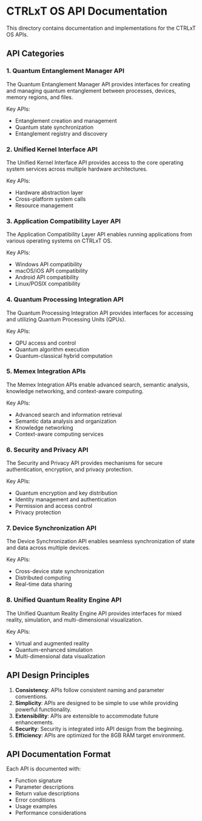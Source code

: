# CTRLxT OS API Documentation

This directory contains documentation and implementations for the CTRLxT OS APIs.

## API Categories

### 1. Quantum Entanglement Manager API

The Quantum Entanglement Manager API provides interfaces for creating and managing quantum entanglement between processes, devices, memory regions, and files.

Key APIs:
- Entanglement creation and management
- Quantum state synchronization
- Entanglement registry and discovery

### 2. Unified Kernel Interface API

The Unified Kernel Interface API provides access to the core operating system services across multiple hardware architectures.

Key APIs:
- Hardware abstraction layer
- Cross-platform system calls
- Resource management

### 3. Application Compatibility Layer API

The Application Compatibility Layer API enables running applications from various operating systems on CTRLxT OS.

Key APIs:
- Windows API compatibility
- macOS/iOS API compatibility
- Android API compatibility
- Linux/POSIX compatibility

### 4. Quantum Processing Integration API

The Quantum Processing Integration API provides interfaces for accessing and utilizing Quantum Processing Units (QPUs).

Key APIs:
- QPU access and control
- Quantum algorithm execution
- Quantum-classical hybrid computation

### 5. Memex Integration APIs

The Memex Integration APIs enable advanced search, semantic analysis, knowledge networking, and context-aware computing.

Key APIs:
- Advanced search and information retrieval
- Semantic data analysis and organization
- Knowledge networking
- Context-aware computing services

### 6. Security and Privacy API

The Security and Privacy API provides mechanisms for secure authentication, encryption, and privacy protection.

Key APIs:
- Quantum encryption and key distribution
- Identity management and authentication
- Permission and access control
- Privacy protection

### 7. Device Synchronization API

The Device Synchronization API enables seamless synchronization of state and data across multiple devices.

Key APIs:
- Cross-device state synchronization
- Distributed computing
- Real-time data sharing

### 8. Unified Quantum Reality Engine API

The Unified Quantum Reality Engine API provides interfaces for mixed reality, simulation, and multi-dimensional visualization.

Key APIs:
- Virtual and augmented reality
- Quantum-enhanced simulation
- Multi-dimensional data visualization

## API Design Principles

1. **Consistency**: APIs follow consistent naming and parameter conventions.
2. **Simplicity**: APIs are designed to be simple to use while providing powerful functionality.
3. **Extensibility**: APIs are extensible to accommodate future enhancements.
4. **Security**: Security is integrated into API design from the beginning.
5. **Efficiency**: APIs are optimized for the 8GB RAM target environment.

## API Documentation Format

Each API is documented with:
- Function signature
- Parameter descriptions
- Return value descriptions
- Error conditions
- Usage examples
- Performance considerations
